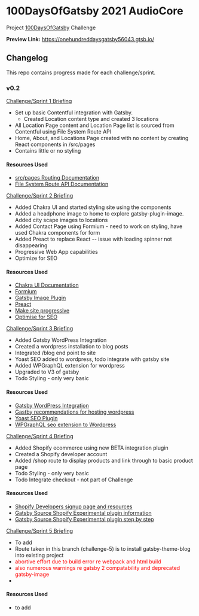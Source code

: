 # 100DaysOfGatsby 2021 AudioCore

Project [100DaysOfGatsby](https://www.gatsbyjs.com/blog/100days/) Challenge

__Preview Link:__ https://onehundreddaysgatsby56043.gtsb.io/

## Changelog

This repo contains progress made for each challenge/sprint.

### v0.2

[Challenge/Sprint 1 Briefing](https://www.gatsbyjs.com/blog/100days-challenge-1)

* Set up basic Contentful integration with Gatsby.
  * Created Location content type and created 3 locations
* All Location Page content and Location Page list is sourced from Contentful using File System Route API
* Home, About, and Locations Page created with no content by creating React components in /src/pages
* Contains little or no styling 

#### Resources Used

* [src/pages Routing Documentation](https://www.gatsbyjs.com/docs/reference/routing/creating-routes/#routes-defined-in-srcpages)
* [File System Route API Documentation](https://www.gatsbyjs.com/docs/reference/routing/creating-routes/#using-the-file-system-route-api)

[Challenge/Sprint 2 Briefing](https://www.gatsbyjs.com/blog/challenge-2)

* Added Chakra UI and started styling site using the components
* Added a headphone image to home to explore gatsby-plugin-image. Added city scape images to locations
* Added Contact Page using Formium - need to work on styling, have used Chakra components for form
* Added Preact to replace React -- issue with loading spinner not disappearing
* Progressive Web App capabilities 
* Optimize for SEO 

#### Resources Used

* [Chakra UI Documentation](https://chakra-ui.com/docs/getting-started)
* [Formium](https://formium.io/docs/react/frameworks/gatsby)
* [Gatsby Image Plugin](https://www.gatsbyjs.com/docs/how-to/images-and-media/using-gatsby-plugin-image/)
* [Preact](https://www.gatsbyjs.com/plugins/gatsby-plugin-preact/)
* [Make site progressive](https://www.gatsbyjs.com/docs/progressive-web-app/)
* [Optimise for SEO](https://www.gatsbyjs.com/docs/add-seo-component/)

[Challenge/Sprint 3 Briefing](https://www.gatsbyjs.com/blog/100days-challenge-3/)

* Added Gatsby WordPress Integration
* Created a wordpress installation to blog posts
* Integrated /blog end point to site
* Yoast SEO added to wordpress, todo integrate with gatsby site
* Added WPGraphQL extension for wordpress
* Upgraded to V3 of gatsby
* Todo Styling - only very basic 

#### Resources Used

* [Gatsby WordPress Integration](https://www.gatsbyjs.com/blog/wordpress-integration/)
* [Gastby recommendations for hosting wordpress](https://github.com/gatsbyjs/gatsby/blob/master/packages/gatsby-source-wordpress/docs/hosting.md)
* [Yoast SEO Plugin](https://wordpress.org/plugins/wordpress-seo/)
* [WPGraphQL seo extension to Wordpress](https://wordpress.org/plugins/add-wpgraphql-seo/)

[Challenge/Sprint 4 Briefing](https://www.gatsbyjs.com/blog/100days-challenge-4/)

* Added Shopify ecommerce using new BETA integration plugin
* Created a Shopify developer account
* Added /shop route to display products and link through to basic product page 
* Todo Styling - only very basic 
* Todo Integrate checkout - not part of Challenge 

#### Resources Used

* [Shopify Developers signup page and resources](https://developers.shopify.com/)
* [Gatsby Source Shopify Experimental plugin information](https://github.com/gatsbyjs/gatsby-source-shopify-experimental)
* [Gatsby Source Shopify Experimental plugin step by step](https://github.com/gatsbyjs/gatsby-source-shopify-experimental/blob/master/README.md)

[Challenge/Sprint 5 Briefing](https://www.gatsbyjs.com/blog/100days-challenge-5/)

* To add
* Route taken in this branch (challenge-5) is to install gatsby-theme-blog into existing project
* <span style="color: red;">abortive effort due to build error re webpack and html build</span>
* <span style="color: red;">also numerous warnings re gatsby 2 compatability and deprecated gatsby-image</span>
* 
#### Resources Used

* to add
